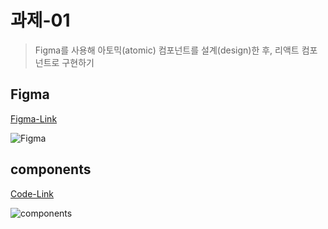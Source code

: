 # 과제-01

> Figma를 사용해 아토믹(atomic) 컴포넌트를 설계(design)한 후, 리액트 컴포넌트로 구현하기

## Figma

[Figma-Link](https://www.figma.com/file/VtEftOUNlY2sgLO2DZa4tP/mission-01?type=design&node-id=0%3A1&mode=design&t=vuwixwLdgtUOobrn-1)

![Figma](https://github.com/minomad/minomad/assets/131448929/1899d8c4-d593-4025-8f2d-6df8e6b37525)

## components

[Code-Link](https://github.com/minomad/react-mission/blob/main/mission-01/src/components/Button.jsx)

![components](https://github.com/minomad/minomad/assets/131448929/1c150923-6553-4a78-9cfe-adbb3a495279)
